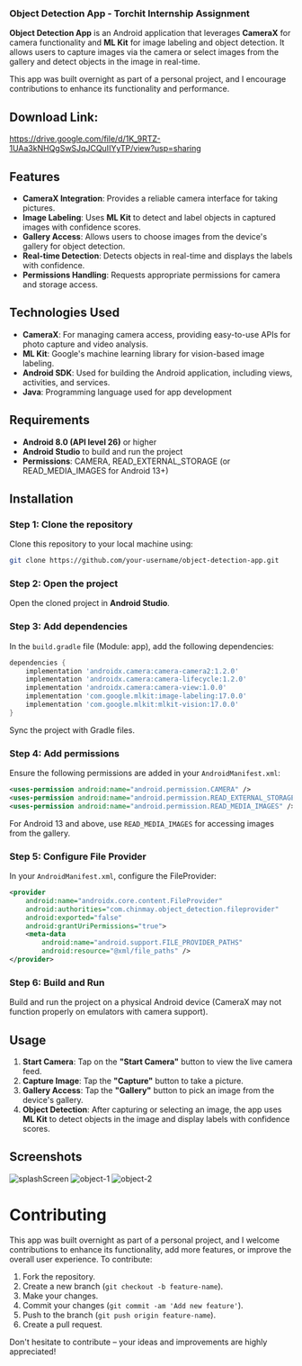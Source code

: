 ### Object Detection App - Torchit Internship Assignment

**Object Detection App** is an Android application that leverages **CameraX** for camera functionality and **ML Kit** for image labeling and object detection. It allows users to capture images via the camera or select images from the gallery and detect objects in the image in real-time.

This app was built overnight as part of a personal project, and I encourage contributions to enhance its functionality and performance.

## Download Link:
https://drive.google.com/file/d/1K_9RTZ-1UAa3kNHQgSwSJqJCQuIIYyTP/view?usp=sharing

## Features

- **CameraX Integration**: Provides a reliable camera interface for taking pictures.
- **Image Labeling**: Uses **ML Kit** to detect and label objects in captured images with confidence scores.
- **Gallery Access**: Allows users to choose images from the device's gallery for object detection.
- **Real-time Detection**: Detects objects in real-time and displays the labels with confidence.
- **Permissions Handling**: Requests appropriate permissions for camera and storage access.
  
## Technologies Used

- **CameraX**: For managing camera access, providing easy-to-use APIs for photo capture and video analysis.
- **ML Kit**: Google's machine learning library for vision-based image labeling.
- **Android SDK**: Used for building the Android application, including views, activities, and services.
- **Java**: Programming language used for app development

## Requirements

- **Android 8.0 (API level 26)** or higher
- **Android Studio** to build and run the project
- **Permissions**: CAMERA, READ_EXTERNAL_STORAGE (or READ_MEDIA_IMAGES for Android 13+)

## Installation

### Step 1: Clone the repository

Clone this repository to your local machine using:

```bash
git clone https://github.com/your-username/object-detection-app.git
```

### Step 2: Open the project

Open the cloned project in **Android Studio**.

### Step 3: Add dependencies

In the `build.gradle` file (Module: app), add the following dependencies:

```gradle
dependencies {
    implementation 'androidx.camera:camera-camera2:1.2.0'
    implementation 'androidx.camera:camera-lifecycle:1.2.0'
    implementation 'androidx.camera:camera-view:1.0.0'
    implementation 'com.google.mlkit:image-labeling:17.0.0'
    implementation 'com.google.mlkit:mlkit-vision:17.0.0'
}
```

Sync the project with Gradle files.

### Step 4: Add permissions

Ensure the following permissions are added in your `AndroidManifest.xml`:

```xml
<uses-permission android:name="android.permission.CAMERA" />
<uses-permission android:name="android.permission.READ_EXTERNAL_STORAGE" />
<uses-permission android:name="android.permission.READ_MEDIA_IMAGES" />
```

For Android 13 and above, use `READ_MEDIA_IMAGES` for accessing images from the gallery.

### Step 5: Configure File Provider

In your `AndroidManifest.xml`, configure the FileProvider:

```xml
<provider
    android:name="androidx.core.content.FileProvider"
    android:authorities="com.chinmay.object_detection.fileprovider"
    android:exported="false"
    android:grantUriPermissions="true">
    <meta-data
        android:name="android.support.FILE_PROVIDER_PATHS"
        android:resource="@xml/file_paths" />
</provider>
```

### Step 6: Build and Run

Build and run the project on a physical Android device (CameraX may not function properly on emulators with camera support).

## Usage

1. **Start Camera**: Tap on the **"Start Camera"** button to view the live camera feed.
2. **Capture Image**: Tap the **"Capture"** button to take a picture.
3. **Gallery Access**: Tap the **"Gallery"** button to pick an image from the device's gallery.
4. **Object Detection**: After capturing or selecting an image, the app uses **ML Kit** to detect objects in the image and display labels with confidence scores.

## Screenshots

![splashScreen](https://github.com/user-attachments/assets/9f5a7236-a775-42f9-8bb0-518f2586c965)
![object-1](https://github.com/user-attachments/assets/2a31ba39-73a2-4fec-9784-59770a2728a6)
![object-2](https://github.com/user-attachments/assets/bc21ecdc-1030-47eb-bb0a-ee74ea79c3c6)



# Contributing

This app was built overnight as part of a personal project, and I welcome contributions to enhance its functionality, add more features, or improve the overall user experience. To contribute:

1. Fork the repository.
2. Create a new branch (`git checkout -b feature-name`).
3. Make your changes.
4. Commit your changes (`git commit -am 'Add new feature'`).
5. Push to the branch (`git push origin feature-name`).
6. Create a pull request.

Don't hesitate to contribute – your ideas and improvements are highly appreciated!

